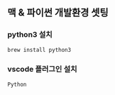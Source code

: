 ## 맥 & 파이썬 개발환경 셋팅

### python3 설치
```bash
brew install python3
```

### vscode 플러그인 설치
```bash
Python
```

